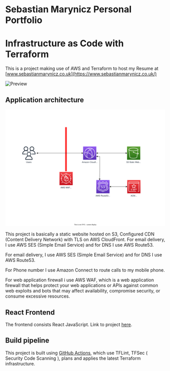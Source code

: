 # Sebastian Marynicz Personal Portfolio 
# Infrastructure as Code with Terraform


This is a project making use of AWS and Terraform to host my Resume at [www.sebastianmarynicz.co.uk](https://www.sebastianmarynicz.co.uk/)


![Preview](assets/preview.png)


## Application architecture


![Diagram](assets/resume-diagram.svg)


This project is basically a static website hosted on S3, Configured CDN (Content Delivery Network) with TLS on AWS CloudFront.
For email delivery, I use AWS SES (Simple Email Service) and for DNS I use AWS Route53.


For email delivery, I use AWS SES (Simple Email Service) and for DNS I use AWS Route53.


For Phone number I use Amazon Connect to route calls to my mobile phone.


For web application firewall i use AWS WAF, which is a web application firewall that helps protect your web applications or APIs against common web exploits and bots that may affect availability, compromise security, or consume excessive resources.



## React Frontend

The frontend consists React JavaScript. Link to project [here](https://github.com/TrinityWeaver/resume-project).


## Build pipeline

This project is built using [GitHub Actions](https://github.com/TrinityWeaver/tf-resume-project/actions), which use TFLint,  TFSec ( Security Code Scanning ), plans and applies the latest Terraform infrastructure.